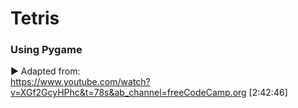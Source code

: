 # Tetris
### Using Pygame
▶ Adapted from: </br>
https://www.youtube.com/watch?v=XGf2GcyHPhc&t=78s&ab_channel=freeCodeCamp.org [2:42:46]

